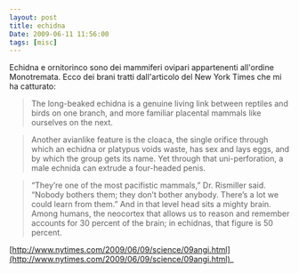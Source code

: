 ```yaml
---
layout: post
title: echidna
Date: 2009-06-11 11:56:00
tags: [misc]
---
```

 

Echidna e ornitorinco sono dei mammiferi ovipari appartenenti all'ordine Monotremata. Ecco dei brani tratti dall'articolo del New York Times che mi ha catturato:  
 
> The long-beaked echidna is a genuine living link between reptiles and birds on one branch, and more familiar placental mammals like ourselves on the next. 
  
>Another avianlike feature is the cloaca, the single orifice through which an echidna or platypus voids waste, has sex and lays eggs, and by which the group gets its name. Yet through that uni-perforation, a male echnida can extrude a four-headed penis.  
  
>“They’re one of the most pacifistic mammals,” Dr. Rismiller said. “Nobody bothers them; they don’t bother anybody. There’s a lot we could learn from them.” And in that level head sits a mighty brain. Among humans, the neocortex that allows us to reason and remember accounts for 30 percent of the brain; in echidnas, that figure is 50 percent.  

[http://www.nytimes.com/2009/06/09/science/09angi.html](http://www.nytimes.com/2009/06/09/science/09angi.html)_  

